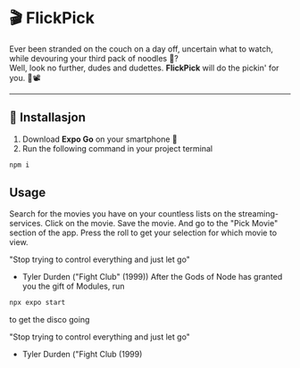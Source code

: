 # 🎬 FlickPick

Ever been stranded on the couch on a day off, uncertain what to watch, while devouring your third pack of noodles 🍜?  
Well, look no further, dudes and dudettes. **FlickPick** will do the pickin' for you. 🎲📽️

---

## 📲 Installasjon

1. Download **Expo Go** on your smartphone 📱  
2. Run the following command in your project terminal

```bash
npm i
```

## Usage
Search for the movies you have on your countless lists on the streaming-services. Click on the movie. Save the movie. And go to the "Pick Movie" section of the app. Press the roll to get your selection for which movie to view.

"Stop trying to control everything and just let go"
 - Tyler Durden ("Fight Club" (1999))
After the Gods of Node has granted you the gift of Modules, run
```bash
npx expo start
```
to get the disco going

"Stop trying to control everything and just let go"
 - Tyler Durden ("Fight Club (1999)
